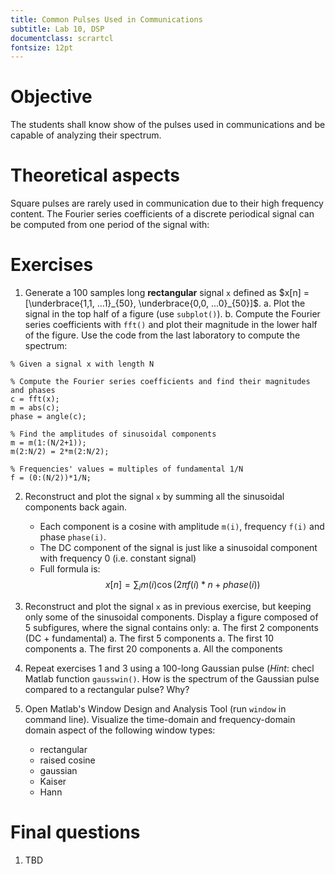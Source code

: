 ```yaml
---
title: Common Pulses Used in Communications
subtitle: Lab 10, DSP
documentclass: scrartcl
fontsize: 12pt
---
```


# Objective

The students shall know show of the pulses used in communications
and be capable of analyzing their spectrum.

# Theoretical aspects

Square pulses are rarely used in communication due to their high frequency content.
The Fourier series coefficients of a discrete periodical
signal can be computed from one period of the signal with:

# Exercises

1. Generate a 100 samples long **rectangular** signal `x` defined as 
$x[n] = [\underbrace{1,1, ...1}_{50}, \underbrace{0,0, ...0}_{50}]$.
    a. Plot the signal in the top half of a figure (use `subplot()`).
    b. Compute the Fourier series coefficients with `fft()` and 
    plot their magnitude in the lower half of the figure. Use the code from the last laboratory to compute the spectrum:

```
% Given a signal x with length N

% Compute the Fourier series coefficients and find their magnitudes and phases
c = fft(x);
m = abs(c);
phase = angle(c);

% Find the amplitudes of sinusoidal components
m = m(1:(N/2+1)); 
m(2:N/2) = 2*m(2:N/2);

% Frequencies' values = multiples of fundamental 1/N
f = (0:(N/2))*1/N;
```
2. Reconstruct and plot the signal `x` by summing all the sinusoidal components back again.
    * Each component is a cosine with amplitude `m(i)`, frequency `f(i)` and phase `phase(i)`.
    * The DC component of the signal is just like a sinusoidal component with frequency 0 (i.e. constant signal)
    * Full formula is:
$$x[n] = \sum_i m(i) \cos(2 \pi f(i)*n + phase(i))$$
    
3. Reconstruct and plot the signal `x` as in previous exercise, but keeping only some of the sinusoidal components.
Display a figure composed of 5 subfigures, where the signal contains only:
    a. The first 2 components (DC + fundamental)
    a. The first 5 components
    a. The first 10 components
    a. The first 20 components
    a. All the components

4. Repeat exercises 1 and 3 using a 100-long Gaussian pulse (*Hint*: checl Matlab function `gausswin()`.
How is the spectrum of the Gaussian pulse compared to a rectangular pulse? Why?

5. Open Matlab's Window Design and Analysis Tool (run `window` in command line). Visualize the time-domain and frequency-domain
domain aspect of the following window types:
    * rectangular
    * raised cosine
    * gaussian
    * Kaiser
    * Hann
    

# Final questions


1. TBD
